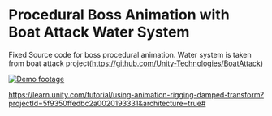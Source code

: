 # Procedural Boss Animation with Boat Attack Water System

Fixed Source code for boss procedural animation. Water system is taken from boat attack project(https://github.com/Unity-Technologies/BoatAttack)


[![Demo footage](http://img.youtube.com/vi/LVSmp0zW8pY/0.jpg)](http://www.youtube.com/watch?v=LVSmp0zW8pY "Demo footage")

https://learn.unity.com/tutorial/using-animation-rigging-damped-transform?projectId=5f9350ffedbc2a0020193331&architecture=true#
